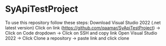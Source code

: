 # SyApiTestProject

To use this repository follow these steps:
Download Visual Studio 2022 (.net latest version)
Click on link (https://github.com/qaamar/SyApiTestProject) -> Click on Code dropdown -> Click on SSH and copy link
Open Visual Studio 2022 -> Click Clone a repository -> paste link and click clone 
